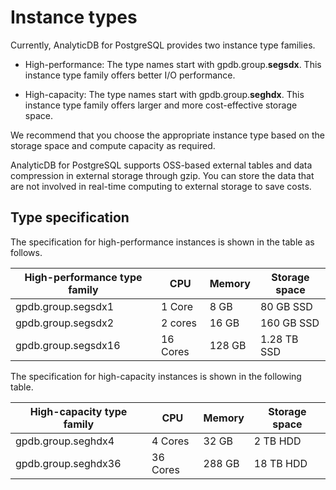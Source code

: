 # Instance types

Currently, AnalyticDB for PostgreSQL provides two instance type families.

-   High-performance: The type names start with gpdb.group.**segsdx**. This instance type family offers better I/O performance.

-   High-capacity: The type names start with gpdb.group.**seghdx**. This instance type family offers larger and more cost-effective storage space.


We recommend that you choose the appropriate instance type based on the storage space and compute capacity as required.

AnalyticDB for PostgreSQL supports OSS-based external tables and data compression in external storage through gzip. You can store the data that are not involved in real-time computing to external storage to save costs.

## Type specification

The specification for high-performance instances is shown in the table as follows.

|High-performance type family|CPU|Memory|Storage space|
|----------------------------|---|------|-------------|
|gpdb.group.segsdx1|1 Core|8 GB|80 GB SSD|
|gpdb.group.segsdx2|2 cores|16 GB|160 GB SSD|
|gpdb.group.segsdx16|16 Cores|128 GB|1.28 TB SSD|

The specification for high-capacity instances is shown in the following table.

|High-capacity type family|CPU|Memory|Storage space|
|-------------------------|---|------|-------------|
|gpdb.group.seghdx4|4 Cores|32 GB|2 TB HDD|
|gpdb.group.seghdx36|36 Cores|288 GB|18 TB HDD|

